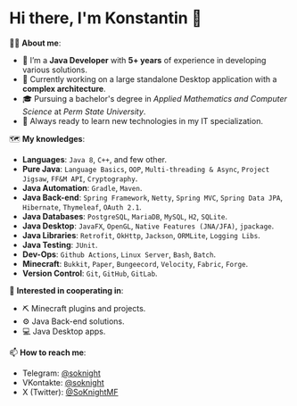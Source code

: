 # Hi there, I'm Konstantin 👋

👨‍💻 **About me**:
- 🎯 I’m a **Java Developer** with **5+ years** of experience in developing various solutions.
- 🚀 Currently working on a large standalone Desktop application with a **complex architecture**.
- 🎓 Pursuing a bachelor's degree in *Applied Mathematics and Computer Science* at *Perm State University*.
- 📖 Always ready to learn new technologies in my IT specialization.

🗺️ **My knowledges**:
- **Languages**: `Java 8`, `C++`, and few other.
- **Pure Java**: `Language Basics`, `OOP`, `Multi-threading & Async`, `Project Jigsaw`, `FF&M API`, `Cryptography`.
- **Java Automation**: `Gradle`, `Maven`.
- **Java Back-end**: `Spring Framework`, `Netty`, `Spring MVC`, `Spring Data JPA`, `Hibernate`, `Thymeleaf`, `OAuth 2.1`.
- **Java Databases**: `PostgreSQL`, `MariaDB`, `MySQL`, `H2`, `SQLite`.
- **Java Desktop**: `JavaFX`, `OpenGL`, `Native Features (JNA/JFA)`, `jpackage`.
- **Java Libraries**: `Retrofit`, `OkHttp`, `Jackson`, `ORMLite`, `Logging Libs`.
- **Java Testing**: `JUnit`.
- **Dev-Ops**: `Github Actions`, `Linux Server`, `Bash`, `Batch`.
- **Minecraft**: `Bukkit`, `Paper`, `Bungeecord`, `Velocity`, `Fabric`, `Forge`.
- **Version Control**: `Git`, `GitHub`, `GitLab`.

🤝 **Interested in cooperating in**:
- ⛏️ Minecraft plugins and projects.
- ⚙️ Java Back-end solutions.
- 💻 Java Desktop apps.

📫 **How to reach me**:
- Telegram: [@soknight](https://t.me/soknight)
- VKontakte: [@soknight](https://vk.me/soknight)
- X (Twitter): [@SoKnightMF](https://x.com/SoKnightMF)
